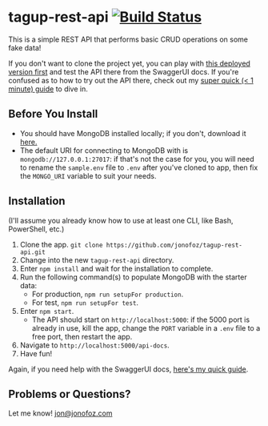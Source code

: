 

tagup-rest-api [![Build Status](https://travis-ci.com/jonofoz/tagup-rest-api.svg?token=o3itZ4YG7Vp8DyLad8P4&branch=master)](https://travis-ci.com/jonofoz/tagup-rest-api)
==============

This is a simple REST API that performs basic CRUD operations on some fake data!

If you don't want to clone the project yet, you can play with [this deployed version first](https://simple-rest-api-jonofoz.herokuapp.com/api-docs/#/) and test the API there from the SwaggerUI docs. If you're confused as to how to try out the API there, check out my [super quick (< 1 minute) guide](#link-to-guide) to dive in.



Before You Install
------------------
- You should have MongoDB installed locally; if you don't, download it [here.](https://www.mongodb.com/try/download/community) 
- The default URI for connecting to MongoDB with is `mongodb://127.0.0.1:27017`: if that's not the case for you, you will need to rename the `sample.env` file to `.env` after you've cloned to app, then fix the `MONGO_URI` variable to suit your needs.

Installation
------------
(I'll assume you already know how to use at least one CLI, like Bash, PowerShell, etc.)

1. Clone the app.
`git clone https://github.com/jonofoz/tagup-rest-api.git`
2. Change into the new `tagup-rest-api` directory.
3. Enter `npm install` and wait for the installation to complete.
4. Run the following command(s) to populate MongoDB with the starter data:
    - For production, `npm run setupFor production`.
    - For test, `npm run setupFor test`.
5. Enter `npm start`. 
    - The API should start on `http://localhost:5000`: if the 5000 port is already in use, kill the app, change the `PORT` variable in a `.env` file to a free port, then restart the app.
6. Navigate to `http://localhost:5000/api-docs`.
7. Have fun!

Again, if you need help with the SwaggerUI docs, [here's my quick guide](#link-to-guide).

Problems or Questions?
----------------------
Let me know!
jon@jonofoz.com

